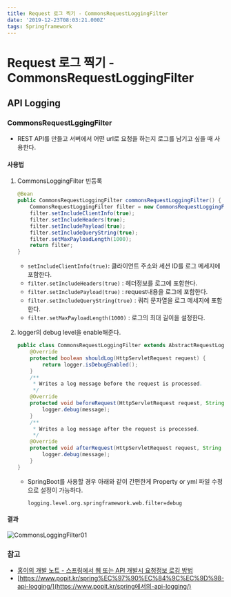 ```yaml
---
title: Request 로그 찍기 - CommonsRequestLoggingFilter
date: '2019-12-23T08:03:21.000Z'
tags: Springframework
---
```


# Request 로그 찍기 - CommonsRequestLoggingFilter

## API Logging

### CommonsRequestLggingFilter

* REST API를 만들고 서버에서 어떤 url로 요청을 하는지 로그를 남기고 싶을 때 사용한다.

#### 사용법

1. CommonsLoggingFilter 빈등록

   ```java
   @Bean
   public CommonsRequestLoggingFilter commonsRequestLoggingFilter() {
       CommonsRequestLoggingFilter filter = new CommonsRequestLoggingFilter();
       filter.setIncludeClientInfo(true);
       filter.setIncludeHeaders(true);
       filter.setIncludePayload(true);
       filter.setIncludeQueryString(true);
       filter.setMaxPayloadLength(1000);
       return filter;
   }
   ```

   * `setIncludeClientInfo(true)`: 클라이언트 주소와 세션 ID를 로그 메세지에 포함한다.
   * `filter.setIncludeHeaders(true)` : 헤더정보를 로그에 포함한다.
   * `filter.setIncludePayload(true)` : request내용을 로그에 포함한다.
   * `filter.setIncludeQueryString(true)` : 쿼리 문자열을 로그 메세지에 포함한다.
   * `filter.setMaxPayloadLength(1000)` : 로그의 최대 길이을 설정한다.

2. logger의 debug level을 enable해준다.

   ```java
   public class CommonsRequestLoggingFilter extends AbstractRequestLoggingFilter {
       @Override
       protected boolean shouldLog(HttpServletRequest request) {
           return logger.isDebugEnabled();
       }
       /**
        * Writes a log message before the request is processed.
        */
       @Override
       protected void beforeRequest(HttpServletRequest request, String message) {
           logger.debug(message);
       }
       /**
        * Writes a log message after the request is processed.
        */
       @Override
       protected void afterRequest(HttpServletRequest request, String message) {
           logger.debug(message);
       }
   }
   ```

   * SpringBoot를 사용할 경우 아래와 같이 간편한게 Property or yml 파일 수정으로 설정이 가능하다.

     ```text
     logging.level.org.springframework.web.filter=debug
     ```

#### 결과

![CommonsLoggingFilter01](../../.gitbook/assets/commonsloggingfilter01.png)

### 참고

* [홍이의 개발 노트 - 스프링에서 웹 또는 API 개발시 요청정보 로깅 방법](https://sbcoba.tistory.com/40)
* [https://www.popit.kr/spring%EC%97%90%EC%84%9C%EC%9D%98-api-logging/](https://www.popit.kr/spring에서의-api-logging/)

